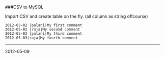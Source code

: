 ###CSV to MySQL

Import CSV and create table on the fly. (all column as string offcourse)

```
2012-05-02 |palani|My first comment
2012-05-02 |raja|My second comment
2012-05-02 |palani|My third comment
2012-05-03|raja|My fourth comment
```

---
2012-05-09